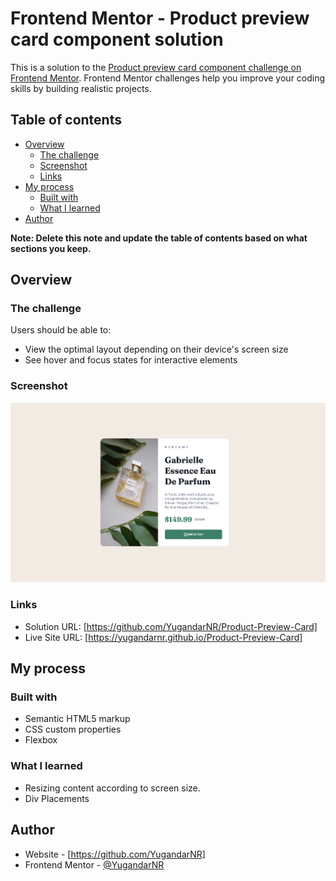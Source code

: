 # Frontend Mentor - Product preview card component solution

This is a solution to the [Product preview card component challenge on Frontend Mentor](https://www.frontendmentor.io/challenges/product-preview-card-component-GO7UmttRfa). Frontend Mentor challenges help you improve your coding skills by building realistic projects.

## Table of contents

- [Overview](#overview)
  - [The challenge](#the-challenge)
  - [Screenshot](#screenshot)
  - [Links](#links)
- [My process](#my-process)
  - [Built with](#built-with)
  - [What I learned](#what-i-learned)
- [Author](#author)

**Note: Delete this note and update the table of contents based on what sections you keep.**

## Overview

### The challenge

Users should be able to:

- View the optimal layout depending on their device's screen size
- See hover and focus states for interactive elements

### Screenshot

![](./screenshot.png)

### Links

- Solution URL: [https://github.com/YugandarNR/Product-Preview-Card]
- Live Site URL: [https://yugandarnr.github.io/Product-Preview-Card]

## My process

### Built with

- Semantic HTML5 markup
- CSS custom properties
- Flexbox

### What I learned

- Resizing content according to screen size.
- Div Placements

## Author

- Website - [https://github.com/YugandarNR]
- Frontend Mentor - [@YugandarNR](https://www.frontendmentor.io/profile/YugandarNR)
